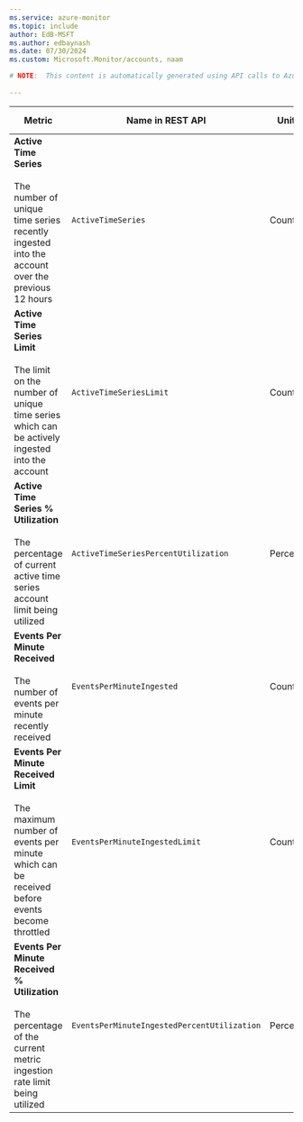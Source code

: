 ```yaml
---
ms.service: azure-monitor
ms.topic: include
author: EdB-MSFT
ms.author: edbaynash
ms.date: 07/30/2024
ms.custom: Microsoft.Monitor/accounts, naam

# NOTE:  This content is automatically generated using API calls to Azure. Any edits made on these files will be overwritten in the next run of the script. 
 
---
```



|Metric|Name in REST API|Unit|Aggregation|Dimensions|Time Grains|DS Export|
|---|---|---|---|---|---|---|
|**Active Time Series**<br><br> The number of unique time series recently ingested into the account over the previous 12 hours |`ActiveTimeSeries` |Count |Maximum |`StampColor`|PT1M |No|
|**Active Time Series Limit**<br><br>The limit on the number of unique time series which can be actively ingested into the account |`ActiveTimeSeriesLimit` |Count |Average, Maximum |`StampColor`|PT1M |No|
|**Active Time Series % Utilization**<br><br>The percentage of current active time series account limit being utilized |`ActiveTimeSeriesPercentUtilization` |Percent |Average |`StampColor`|PT1M |No|
|**Events Per Minute Received**<br><br>The number of events per minute recently received |`EventsPerMinuteIngested` |Count |Maximum |`StampColor`|PT1M |No|
|**Events Per Minute Received Limit**<br><br>The maximum number of events per minute which can be received before events become throttled |`EventsPerMinuteIngestedLimit` |Count |Average, Maximum |`StampColor`|PT1M |No|
|**Events Per Minute Received % Utilization**<br><br>The percentage of the current metric ingestion rate limit being utilized |`EventsPerMinuteIngestedPercentUtilization` |Percent |Average |`StampColor`|PT1M |No|
